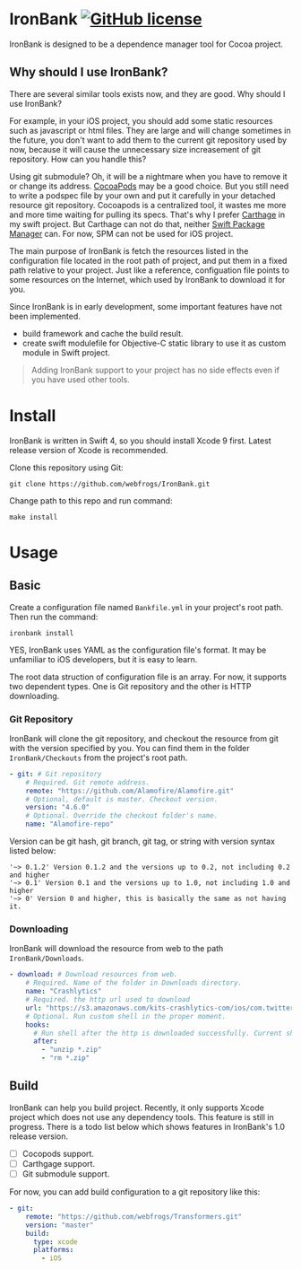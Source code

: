 # IronBank [![GitHub license](https://img.shields.io/badge/license-MIT-lightgrey.svg)](https://raw.githubusercontent.com/Carthage/Carthage/master/LICENSE.md)

IronBank is designed to be a dependence manager  tool for Cocoa project.

## Why should I use IronBank?

There are several similar tools exists now, and they are good. Why should I use IronBank?

For example, in your iOS project, you should add some static resources such as javascript or html files. They are large and will change sometimes in the future, you don't want to add them to the current git repository used by now, because it will cause the unnecessary size increasement of git repository. How can you handle this? 

Using git submodule? Oh, it will be a nightmare when you have to remove it or change its address. [CocoaPods](http://cocoapods.org/) may be a good choice. But you still need to write a podspec file by your own and put it carefully in your detached resource git repository. Cocoapods is a centralized tool, it wastes me more and more time waiting for pulling its specs. That's why I prefer [Carthage](https://github.com/Carthage/Carthage) in my swift project. But Carthage can not do that, neither [Swift Package Manager](https://github.com/apple/swift-package-manager) can. For now, SPM can not be used for iOS project.

The main purpose of IronBank is fetch the resources listed in the configuration file located in the root path of project, and put them in a fixed path relative to your project. Just like a reference, configuation file points to some resources on the Internet, which used by IronBank to download it for you.

Since IronBank is in early development, some important features have not been implemented.

- build framework and cache the build result.
- create swift modulefile for Objective-C static library to use it as custom module in Swift project.


> Adding IronBank support to your project has no side effects even if you have used other tools. 


# Install

IronBank is written in Swift 4, so you should install Xcode 9 first. Latest release version of Xcode is recommended.

Clone this repository using Git:

```
git clone https://github.com/webfrogs/IronBank.git
```

Change path to this repo and run command:

```
make install
```

# Usage

## Basic

Create a configuration file named `Bankfile.yml` in your project's root path. Then run the command:

```
ironbank install
```

YES, IronBank uses YAML as the configuration file's format. It may be unfamiliar to iOS developers, but it is easy to learn.

The root data struction of configuration file is an array. For now, it supports two dependent types. One is Git repository and the other is HTTP downloading.

### Git Repository

IronBank will clone the git repository, and checkout the resource from git with the version specified by you. You can find them in the folder `IronBank/Checkouts` from the project's root path.

``` yaml
- git: # Git repository
    # Required. Git remote address.
    remote: "https://github.com/Alamofire/Alamofire.git"
    # Optional, default is master. Checkout version.
    version: "4.6.0"
    # Optional. Override the checkout folder's name.
    name: "Alamofire-repo"
```

Version can be git hash, git branch, git tag, or string with version syntax listed below:

```
'~> 0.1.2' Version 0.1.2 and the versions up to 0.2, not including 0.2 and higher
'~> 0.1' Version 0.1 and the versions up to 1.0, not including 1.0 and higher
'~> 0' Version 0 and higher, this is basically the same as not having it.
```


### Downloading 

IronBank will download the resource from web to the path `IronBank/Downloads`.

``` yaml
- download: # Download resources from web.
    # Required. Name of the folder in Downloads directory.
    name: "Crashlytics"
    # Required. the http url used to download 
    url: "https://s3.amazonaws.com/kits-crashlytics-com/ios/com.twitter.crashlytics.ios/3.9.3/com.crashlytics.ios-manual.zip"
    # Optional. Run custom shell in the proper moment.
    hooks:
      # Run shell after the http is downloaded successfully. Current shell path is the Download directory in the project.
      after:
        - "unzip *.zip"
        - "rm *.zip"
```

## Build

IronBank can help you build project. Recently, it only supports Xcode project which does not use any dependency tools. This feature is still in progress. There is a todo list below which shows features in IronBank's 1.0 release version.

- [ ] Cocopods support.
- [ ] Carthgage support.
- [ ] Git submodule support.

For now, you can add build configuration to a git repository like this:

``` yaml
- git:
    remote: "https://github.com/webfrogs/Transformers.git"
    version: "master"
    build:
      type: xcode
      platforms:
        - iOS
```
